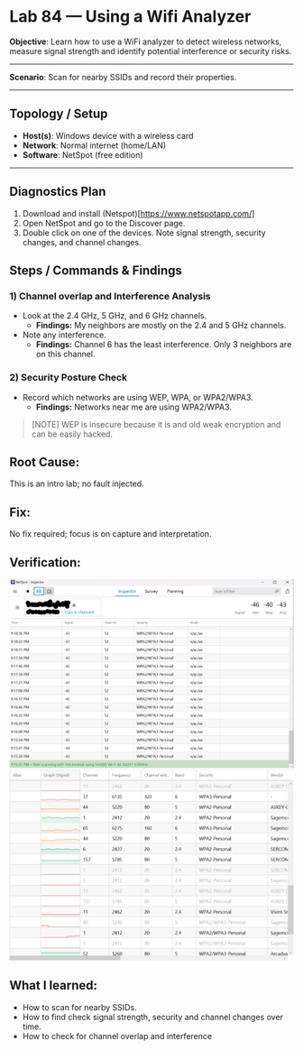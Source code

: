 # Lab 84 — Using a Wifi Analyzer

**Objective**: Learn how to use a WiFi analyzer to detect wireless networks, measure signal strength and identify potential interference or security risks.

---

**Scenario**: Scan for nearby SSIDs and record their properties.

---

## Topology / Setup

- **Host(s)**: Windows device with a wireless card
- **Network**: Normal internet (home/LAN)
- **Software**: NetSpot (free edition)

---

## Diagnostics Plan

1. Download and install (Netspot)[https://www.netspotapp.com/]
2. Open NetSpot and go to the Discover page.
3. Double click on one of the devices. Note signal strength, security changes, and channel changes.

## Steps / Commands & Findings

### 1) Channel overlap and Interference Analysis

- Look at the 2.4 GHz, 5 GHz, and 6 GHz channels.
  - **Findings:** My neighbors are mostly on the 2.4 and 5 GHz channels.
- Note any interference.
  - **Findings:** Channel 6 has the least interference. Only 3 neighbors are on this channel.

### 2) Security Posture Check

- Record which networks are using WEP, WPA, or WPA2/WPA3.
  - **Findings:** Networks near me are using WPA2/WPA3.

> [NOTE]
> WEP is insecure because it is and old weak encryption and can be easily hacked.

## Root Cause:

This is an intro lab; no fault injected.

## Fix:

No fix required; focus is on capture and interpretation.

## Verification:

![Tabular data: signal strength, security changes, channel changes](/images/lab84-tabular-data.png)
![What encryption are local networks using?](/images/lab84-security.png)

## What I learned:

- How to scan for nearby SSIDs.
- How to find check signal strength, security and channel changes over time.
- How to check for channel overlap and interference
